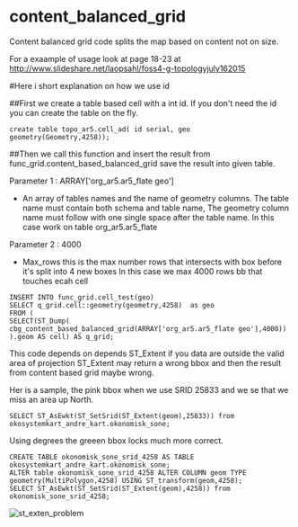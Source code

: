 # content_balanced_grid
Content balanced grid code splits the map based on content not on size. 

For a exaample of usage look at page 18-23 at http://www.slideshare.net/laopsahl/foss4-g-topologyjuly162015

#Here i short explanation on how we use id 

##First we create a table based cell with a int id. If you don't need the id you can create the table on the fly.

```
create table topo_ar5.cell_ad( id serial, geo geometry(Geometry,4258));
```

##Then we call this function and insert the result from func_grid.content_based_balanced_grid save the result into given table.

Parameter 1 : ARRAY['org_ar5.ar5_flate geo']
- An array of tables names and the name of geometry columns.
The table name must contain both schema and table name, The geometry column name must follow with one single space after the table name. In this case work on table org_ar5.ar5_flate

Parameter 2 : 4000
- Max_rows this is the max number rows that intersects with box before it's split into 4 new boxes 
In this case we max 4000 rows bb that touches ecah cell 

```
INSERT INTO func_grid.cell_test(geo) 
SELECT q_grid.cell::geometry(geometry,4258)  as geo 
FROM (
SELECT(ST_Dump(
cbg_content_based_balanced_grid(ARRAY['org_ar5.ar5_flate geo'],4000))
).geom AS cell) AS q_grid;

```
This code depends on depends ST_Extent if you data are outside the valid area of projection ST_Extent may return a wrong bbox and then the result from content based grid maybe wrong.

Her is a sample, the pink bbox when we use SRID 25833 and we se that we miss an area up North.

```
SELECT ST_AsEwkt(ST_SetSrid(ST_Extent(geom),25833)) from   okosystemkart_andre_kart.okonomisk_sone;
```

Using degrees the greeen bbox locks much more correct.

```
CREATE TABLE okonomisk_sone_srid_4258 AS TABLE okosystemkart_andre_kart.okonomisk_sone;
ALTER table okonomisk_sone_srid_4258 ALTER COLUMN geom TYPE  geometry(MultiPolygon,4258) USING ST_transform(geom,4258);
SELECT ST_AsEwkt(ST_SetSrid(ST_Extent(geom),4258)) from okonomisk_sone_srid_4258;
```


![st_exten_problem](https://github.com/larsop/content_balanced_grid/assets/5681424/cc2f9ede-9ffd-471a-9da8-1f5054406385)





